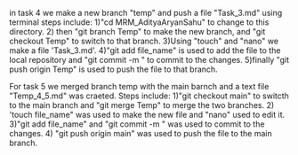 in task 4 we make a new branch "temp" and push a file "Task_3.md" using terminal
steps include:
1)"cd MRM_AdityaAryanSahu" to change to this directory.
2) then "git branch Temp" to make the new branch, and "git checkout Temp" to switch to that branch.
3)Using "touch" and "nano" we make a file 'Task_3.md'.
4)"git add file_name" is used to add the file to the local repository and "git commit -m <message>" to commit to the changes.
5)finally "git push origin Temp" is used to push the file to that branch.

For task 5 we merged branch temp with the main barnch and a text file "Temp_4_5.md" was craeted.
Steps include:
1)"git checkout main" to switcth to the main branch and "git merge Temp" to merge the two branches.
2) 'touch file_name" was used to make the new file and "nano" used to edit it.
3)"git add file_name" and "git commit -m <messgae>" was used to commit to the changes.
4) "git push origin main" was used to push the file to the main branch.
